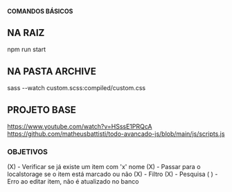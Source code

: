 #### COMANDOS BÁSICOS
  ## NA RAIZ
  npm run start

  ## NA PASTA ARCHIVE
  sass --watch custom.scss:compiled/custom.css 

  ## PROJETO BASE
  https://www.youtube.com/watch?v=HSssE1PRQcA
  https://github.com/matheusbattisti/todo-avancado-js/blob/main/js/scripts.js

  ### OBJETIVOS
  (X) - Verificar se já existe um item com 'x' nome
  (X) - Passar para o localstorage se o item está marcado ou não
  (X) - Filtro
  (X) - Pesquisa
  ( ) - Erro ao editar item, não é  atualizado no banco
  